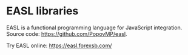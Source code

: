 # EASL libraries

EASL is a functional programming language for JavaScript integration. Source code: https://github.com/PopovMP/easl.

Try EASL online: https://easl.forexsb.com/
